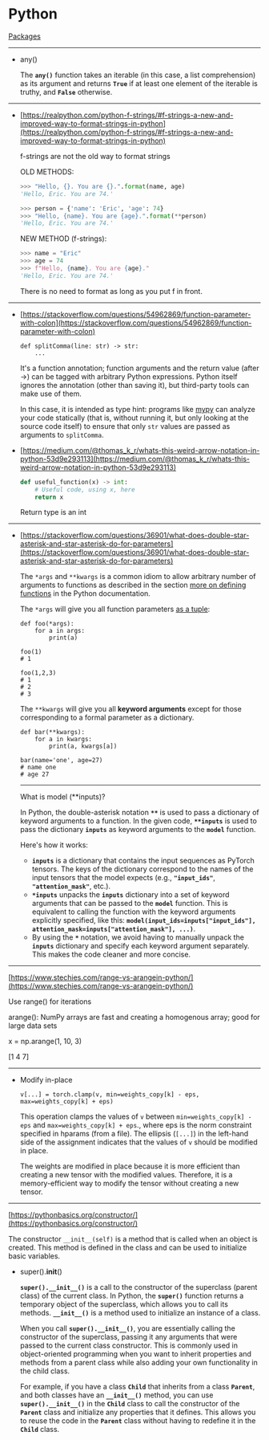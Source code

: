 # Python

[Packages](Python%20f5fe14898d744a74819532b914123159/Packages%20022db6d85ead45658f8c4d9f5fc49996.md)

---

- any()
    
    The **`any()`**  function takes an iterable (in this case, a list comprehension) as its argument and returns **`True`** if at least one element of the iterable is truthy, and **`False`** otherwise.
    

---

- [https://realpython.com/python-f-strings/#f-strings-a-new-and-improved-way-to-format-strings-in-python](https://realpython.com/python-f-strings/#f-strings-a-new-and-improved-way-to-format-strings-in-python)
    
    f-strings are not the old way to format strings
    
    OLD METHODS:
    
    ```python
    >>> "Hello, {}. You are {}.".format(name, age)
    'Hello, Eric. You are 74.'
    
    >>> person = {'name': 'Eric', 'age': 74}
    >>> "Hello, {name}. You are {age}.".format(**person)
    'Hello, Eric. You are 74.'
    ```
    
    NEW METHOD (f-strings):
    
    ```python
    >>> name = "Eric"
    >>> age = 74
    >>> f"Hello, {name}. You are {age}."
    'Hello, Eric. You are 74.'
    ```
    
    There is no need to format as long as you put f in front.
    

---

- [https://stackoverflow.com/questions/54962869/function-parameter-with-colon](https://stackoverflow.com/questions/54962869/function-parameter-with-colon)
    
    ```
    def splitComma(line: str) -> str:
        ...
    ```
    
    It's a function annotation; function arguments and the return value (after ->) can be tagged with arbitrary Python expressions. Python itself ignores the annotation (other than saving it), but third-party tools can make use of them.
    
    In this case, it is intended as type hint: programs like [mypy](https://github.com/python/mypy) can analyze your code statically (that is, without running it, but only looking at the source code itself) to ensure that only `str` values are passed as arguments to `splitComma`.
    
- [https://medium.com/@thomas_k_r/whats-this-weird-arrow-notation-in-python-53d9e293113](https://medium.com/@thomas_k_r/whats-this-weird-arrow-notation-in-python-53d9e293113)
    
    ```python
    def useful_function(x) -> int:
        # Useful code, using x, here
        return x
    ```
    
    Return type is an int
    

---

- [https://stackoverflow.com/questions/36901/what-does-double-star-asterisk-and-star-asterisk-do-for-parameters](https://stackoverflow.com/questions/36901/what-does-double-star-asterisk-and-star-asterisk-do-for-parameters)
    
    The `*args` and `**kwargs` is a common idiom to allow arbitrary number of arguments to functions as described in the section [more on defining functions](http://docs.python.org/3/tutorial/controlflow.html#more-on-defining-functions) in the Python documentation.
    
    The `*args` will give you all function parameters [as a tuple](https://docs.python.org/3/tutorial/controlflow.html#arbitrary-argument-lists):
    
    ```
    def foo(*args):
        for a in args:
            print(a)
    
    foo(1)
    # 1
    
    foo(1,2,3)
    # 1
    # 2
    # 3
    
    ```
    
    The `**kwargs` will give you all **keyword arguments** except for those corresponding to a formal parameter as a dictionary.
    
    ```
    def bar(**kwargs):
        for a in kwargs:
            print(a, kwargs[a])
    
    bar(name='one', age=27)
    # name one
    # age 27
    ```
    
    ---
    
    What is model (**inputs)?
    
    In Python, the double-asterisk notation **`**`** is used to pass a dictionary of keyword arguments to a function. In the given code, **`**inputs`** is used to pass the dictionary **`inputs`** as keyword arguments to the **`model`** function.
    
    Here's how it works:
    
    - **`inputs`** is a dictionary that contains the input sequences as PyTorch tensors. The keys of the dictionary correspond to the names of the input tensors that the model expects (e.g., **`"input_ids"`**, **`"attention_mask"`**, etc.).
    - **`*inputs`** unpacks the **`inputs`** dictionary into a set of keyword arguments that can be passed to the **`model`** function. This is equivalent to calling the function with the keyword arguments explicitly specified, like this: **`model(input_ids=inputs["input_ids"], attention_mask=inputs["attention_mask"], ...)`**.
    - By using the **`*`** notation, we avoid having to manually unpack the **`inputs`** dictionary and specify each keyword argument separately. This makes the code cleaner and more concise.

---

[https://www.stechies.com/range-vs-arangein-python/](https://www.stechies.com/range-vs-arangein-python/)

Use range() for iterations

arange(): NumPy arrays are fast and creating a homogenous array; good for large data sets

x = np.arange(1, 10, 3)

[1 4 7]

---

- Modify in-place
    
    ```
    v[...] = torch.clamp(v, min=weights_copy[k] - eps, max=weights_copy[k] + eps)
    ```
    
    This operation clamps the values of `v` between `min=weights_copy[k] - eps` and `max=weights_copy[k] + eps`.,  where eps is the norm constraint specified in hparams (from a file). The ellipsis (`[...]`) in the left-hand side of the assignment indicates that the values of `v` should be modified in place.
    
    The weights are modified in place because it is more efficient than creating a new tensor with the modified values. Therefore, it is a memory-efficient way to modify the tensor without creating a new tensor.
    

---

[https://pythonbasics.org/constructor/](https://pythonbasics.org/constructor/)

The constructor `__init__(self)` is a method that is called when an object is created. This method is defined in the class and can be used to initialize basic variables.

- super().**init**()
    
    **`super().__init__()`** is a call to the constructor of the superclass (parent class) of the current class. In Python, the **`super()`** function returns a temporary object of the superclass, which allows you to call its methods. **`__init__()`** is a method used to initialize an instance of a class.
    
    When you call **`super().__init__()`**, you are essentially calling the constructor of the superclass, passing it any arguments that were passed to the current class constructor. This is commonly used in object-oriented programming when you want to inherit properties and methods from a parent class while also adding your own functionality in the child class.
    
    For example, if you have a class **`Child`** that inherits from a class **`Parent`**, and both classes have an **`__init__()`** method, you can use **`super().__init__()`** in the **`Child`** class to call the constructor of the **`Parent`** class and initialize any properties that it defines. This allows you to reuse the code in the **`Parent`** class without having to redefine it in the **`Child`** class.